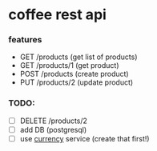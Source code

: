 # coffee rest api

### features

- GET /products (get list of products)
- GET /products/1 (get product)
- POST /products (create product)
- PUT /products/2 (update product)

### TODO:

- [ ] DELETE /products/2
- [ ] add DB (postgresql)
- [ ] use [currency](https://github.com/siddhantk232/currency) service (create that first!)
